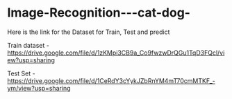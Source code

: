 # Image-Recognition---cat-dog-

Here is the link for the Dataset for Train, Test and predict

Train dataset - https://drive.google.com/file/d/1zKMpi3CB9a_Co9fwzwDrQGu1TqD3FQcl/view?usp=sharing

Test Set - https://drive.google.com/file/d/1CeRdY3cYykJZbRnYM4mT70cmMTKF_-ym/view?usp=sharing

